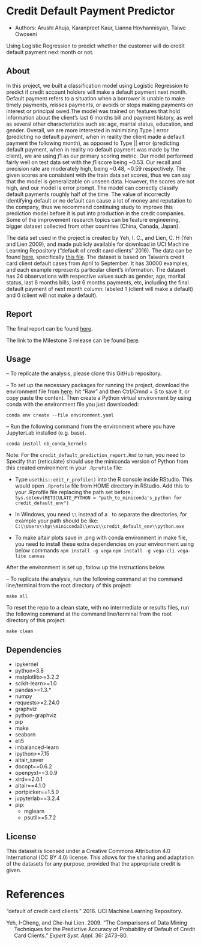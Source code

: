 
# Credit Default Payment Predictor

-   Authors: Arushi Ahuja, Karanpreet Kaur, Lianna Hovhannisyan, Taiwo
    Owoseni

Using Logistic Regression to predict whether the customer will do credit
default payment next month or not.

## About

In this project, we built a classification model using Logistic
Regression to predict if credit account holders will make a default
payment next month. Default payment refers to a situation when a borrower
is unable to make timely payments, misses payments,
or avoids or stops making payments on interest or principal owed.The model 
was trained on features that hold
information about the client’s last 6 months bill and payment history,
as well as several other characteristics such as: age, marital status,
education, and gender. Overall, we are more interested in minimizing
Type \| error (predicting no default payment, when in reality the client
made a default payment the following month), as opposed to Type \|\|
error (predicting default payment, when in reality no default payment
was made by the client), we are using *f*1 as our primary scoring
metric. Our model performed fairly well on test data set with the *f*1
score being \~0.53. Our recall and precision rate are moderately high,
being \~0.48, \~0.59 respectively. The given scores are consistent with
the train data set scores, thus we can say that the model is
generalizable on unseen data. However, the scores are not high, and our
model is error prompt. The model can correctly classify default payments
roughly half of the time. The value of incorrectly identifying default
or no default can cause a lot of money and reputation to the company,
thus we recommend continuing study to improve this prediction model
before it is put into production in the credit companies. Some of the
improvement research topics can be feature engineering, bigger dataset
collected from other countries (China, Canada, Japan).

The data set used in the project is created by Yeh, I. C., and Lien, C.
H (Yeh and Lien 2009), and made publicly available for download in UCI
Machine Learning Repository (“<span class="nocase">default of credit
card clients</span>” 2016). The data can be found
[here](https://archive-beta.ics.uci.edu/ml/datasets/default+of+credit+card+clients),
specifically [this
file](https://archive.ics.uci.edu/ml/machine-learning-databases/00350/default%20of%20credit%20card%20clients.xls).
The dataset is based on Taiwan’s credit card client default cases from
April to September. It has 30000 examples, and each example represents
particular client’s information. The dataset has 24 observations with
respective values such as gender, age, marital status, last 6 months
bills, last 6 months payments, etc, including the final default payment
of next month column: labeled 1 (client will make a default) and 0
(client will not make a default).

## Report

The final report can be found
[here](https://htmlpreview.github.io/?https://github.com/UBC-MDS/credit_default_prediction/blob/main/doc/credit_default_prediction_report.html).

The link to the Milestone 3 release can be found
[here](https://github.com/UBC-MDS/credit_default_prediction/releases/tag/0.1.1).

## Usage

– To replicate the analysis, please clone this GitHub repository.

– To set up the necessary packages for running the project, download the
environment file from
[here](https://github.com/UBC-MDS/credit_default_prediction/blob/main/environment.yaml):
hit “Raw” and then Ctrl/Cmnd + S to save it, or copy paste the content.
Then create a Python virtual environment by using conda with the
environment file you just downloaded:

    conda env create --file environment.yaml

– Run the following command from the environment where you have
JupyterLab installed (e.g. base).

    conda install nb_conda_kernels

Note: For the `credit_default_prediction_report.Rmd` to run, you need to
Specify that {reticulate} should use the miniconda version of Python
from this created environment in your `.Rprofile` file:

-   Type `usethis::edit_r_profile()` into the R console inside RStudio.
    This would open `.Rprofile` file from HOME directory in RStudio. Add
    this to your .Rprofile file replacing the path set before.:
    `Sys.setenv(RETICULATE_PYTHON = "path_to_miniconda's_python for credit_default_env")`

-   In Windows, you need `\\` instead of a   to separate the
    directories, for example your path should be like:
    `C:\\Users\\hp\\miniconda3\\envs\\credit_default_env\\python.exe`

-   To make altair plots save in .png with conda environment in make
    file, you need to install these extra dependencies on your
    environment using below commands `npm install -g vega`
    `npm install -g vega-cli vega-lite canvas`

After the environment is set up, follow up the instructions below.

– To replicate the analysis, run the following command at the command
line/terminal from the root directory of this project:

`make all`

To reset the repo to a clean state, with no intermediate or results
files, run the following command at the command line/terminal from the
root directory of this project:

`make clean`

## Dependencies

-   ipykernel
-   python=3.8
-   matplotlib>=3.2.2
-   scikit-learn>=1.0
-   pandas>=1.3.\*
-   numpy
-   requests>=2.24.0
-   graphviz
-   python-graphviz
-   pip
-   make
-   seaborn
-   eli5
-   imbalanced-learn
-   ipython>=7.15
-   altair_saver
-   docopt==0.6.2
-   openpyxl==3.0.9
-   xlrd==2.0.1
-   altair==4.1.0
-   portpicker==1.5.0
-   jupyterlab==3.2.4
-   pip:
    -   mglearn
    -   psutil>=5.7.2

## License

This dataset is licensed under a Creative Commons Attribution 4.0
International (CC BY 4.0) license. This allows for the sharing and
adaptation of the datasets for any purpose, provided that the
appropriate credit is given.

# References

<div id="refs" class="references csl-bib-body hanging-indent">

<div id="ref-misc_default_of_credit_card_clients_350" class="csl-entry">

“<span class="nocase">default of credit card clients</span>.” 2016. UCI
Machine Learning Repository.

</div>

<div id="ref-Yeh2009TheCO" class="csl-entry">

Yeh, I-Cheng, and Che-hui Lien. 2009. “The Comparisons of Data Mining
Techniques for the Predictive Accuracy of Probability of Default of
Credit Card Clients.” *Expert Syst. Appl.* 36: 2473–80.

</div>

</div>
